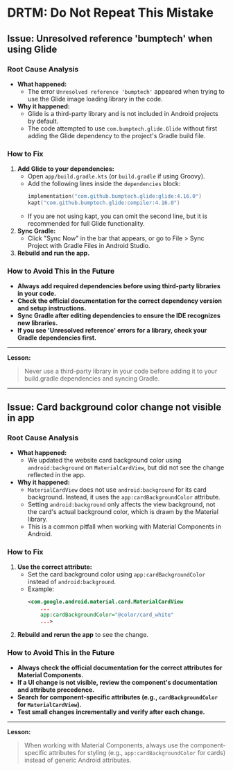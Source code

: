 # DRTM: Do Not Repeat This Mistake

## Issue: Unresolved reference 'bumptech' when using Glide

### Root Cause Analysis
- **What happened:**
  - The error `Unresolved reference 'bumptech'` appeared when trying to use the Glide image loading library in the code.
- **Why it happened:**
  - Glide is a third-party library and is not included in Android projects by default.
  - The code attempted to use `com.bumptech.glide.Glide` without first adding the Glide dependency to the project's Gradle build file.

### How to Fix
1. **Add Glide to your dependencies:**
   - Open `app/build.gradle.kts` (or `build.gradle` if using Groovy).
   - Add the following lines inside the `dependencies` block:
     ```kotlin
     implementation("com.github.bumptech.glide:glide:4.16.0")
     kapt("com.github.bumptech.glide:compiler:4.16.0")
     ```
   - If you are not using kapt, you can omit the second line, but it is recommended for full Glide functionality.
2. **Sync Gradle:**
   - Click "Sync Now" in the bar that appears, or go to File > Sync Project with Gradle Files in Android Studio.
3. **Rebuild and run the app.**

### How to Avoid This in the Future
- **Always add required dependencies before using third-party libraries in your code.**
- **Check the official documentation for the correct dependency version and setup instructions.**
- **Sync Gradle after editing dependencies to ensure the IDE recognizes new libraries.**
- **If you see 'Unresolved reference' errors for a library, check your Gradle dependencies first.**

---

**Lesson:**
> Never use a third-party library in your code before adding it to your build.gradle dependencies and syncing Gradle.

---

## Issue: Card background color change not visible in app

### Root Cause Analysis
- **What happened:**
  - We updated the website card background color using `android:background` on `MaterialCardView`, but did not see the change reflected in the app.
- **Why it happened:**
  - `MaterialCardView` does not use `android:background` for its card background. Instead, it uses the `app:cardBackgroundColor` attribute.
  - Setting `android:background` only affects the view background, not the card's actual background color, which is drawn by the Material library.
  - This is a common pitfall when working with Material Components in Android.

### How to Fix
1. **Use the correct attribute:**
   - Set the card background color using `app:cardBackgroundColor` instead of `android:background`.
   - Example:
     ```xml
     <com.google.android.material.card.MaterialCardView
         ...
         app:cardBackgroundColor="@color/card_white"
         ...>
     ```
2. **Rebuild and rerun the app** to see the change.

### How to Avoid This in the Future
- **Always check the official documentation for the correct attributes for Material Components.**
- **If a UI change is not visible, review the component's documentation and attribute precedence.**
- **Search for component-specific attributes (e.g., `cardBackgroundColor` for `MaterialCardView`).**
- **Test small changes incrementally and verify after each change.**

---

**Lesson:**
> When working with Material Components, always use the component-specific attributes for styling (e.g., `app:cardBackgroundColor` for cards) instead of generic Android attributes. 